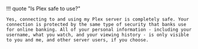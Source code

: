 !!! quote "Is Plex safe to use?"

    Yes, connecting to and using my Plex server is completely safe. Your connection is protected by the same type of security that banks use for online banking. All of your personal information - including your username, what you watch, and your viewing history - is only visible to you and me, and other server users, if you choose.
